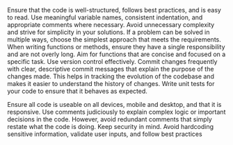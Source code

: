 Ensure that the code is well-structured, follows best practices, and is easy to read. Use meaningful variable names, consistent indentation, and appropriate comments where necessary.
Avoid unnecessary complexity and strive for simplicity in your solutions. If a problem can be solved in multiple ways, choose the simplest approach that meets the requirements.
When writing functions or methods, ensure they have a single responsibility and are not overly long. Aim for functions that are concise and focused on a specific task.
Use version control effectively. Commit changes frequently with clear, descriptive commit messages that explain the purpose of the changes made. This helps in tracking the evolution of the codebase and makes it easier to understand the history of changes.
Write unit tests for your code to ensure that it behaves as expected.

Ensure all code is useable on all devices, mobile and desktop, and that it is responsive.
Use comments judiciously to explain complex logic or important decisions in the code. However, avoid redundant comments that simply restate what the code is doing.
Keep security in mind. Avoid hardcoding sensitive information, validate user inputs, and follow best practices
